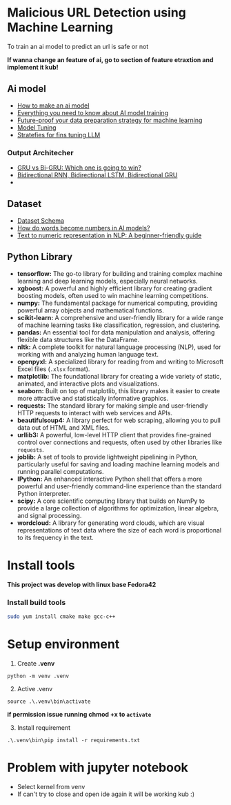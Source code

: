 # Malicious URL Detection using Machine Learning

To train an ai model to predict an url is safe or not

**If wanna change an feature of ai, go to section of feature etraxtion and implement it kub!**

## Ai model

- [How to make an ai model](https://www.netguru.com/blog/how-to-make-an-ai-model)
- [Everything you need to know about AI model training](https://www.labellerr.com/blog/everything-you-need-to-know-about-ai-model-training/) 
- [Future-proof your data preparation strategy for machine learning](https://www.kellton.com/kellton-tech-blog/future-proof-your-data-preparation-strategy-for-machine-learning)
- [Model Tuning](https://www.ibm.com/think/topics/model-tuning)
- [Stratefies for fins tuning LLM](https://www.capellasolutions.com/blog/strategies-for-fine-tuning-large-language-models)

### Output Architecher
- [GRU vs Bi-GRU: Which one is going to win?](https://vtiya.medium.com/gru-vs-bi-gru-which-one-is-going-to-win-58a45ede5fba)
- [Bidirectional RNN, Bidirectional LSTM, Bidirectional GRU](https://medium.com/@abhishekjainindore24/bidirectional-rnn-bidirectional-lstm-bidirectional-gru-dba4476c98bc)
- 

## Dataset

- [Dataset Schema](https://www.opendatasoft.com/en/glossary/dataset-schema/)
- [How do words become numbers in AI models?](https://medium.com/@rgalvg/how-do-words-become-numbers-in-ai-models-3d399dbcbb79)
- [Text to numeric representation in NLP: A beginner-friendly guide](https://medium.com/@ketan.patel_46870/text-to-numeric-representation-in-nlp-a-beginner-friendly-guide-9e68c8f8d07c)

## Python Library

*   **tensorflow:** The go-to library for building and training complex machine learning and deep learning models, especially neural networks.
*   **xgboost:** A powerful and highly efficient library for creating gradient boosting models, often used to win machine learning competitions.
*   **numpy:** The fundamental package for numerical computing, providing powerful array objects and mathematical functions.
*   **scikit-learn:** A comprehensive and user-friendly library for a wide range of machine learning tasks like classification, regression, and clustering.
*   **pandas:** An essential tool for data manipulation and analysis, offering flexible data structures like the DataFrame.
*   **nltk:** A complete toolkit for natural language processing (NLP), used for working with and analyzing human language text.
*   **openpyxl:** A specialized library for reading from and writing to Microsoft Excel files (`.xlsx` format).
*   **matplotlib:** The foundational library for creating a wide variety of static, animated, and interactive plots and visualizations.
*   **seaborn:** Built on top of matplotlib, this library makes it easier to create more attractive and statistically informative graphics.
*   **requests:** The standard library for making simple and user-friendly HTTP requests to interact with web services and APIs.
*   **beautifulsoup4:** A library perfect for web scraping, allowing you to pull data out of HTML and XML files.
*   **urllib3:** A powerful, low-level HTTP client that provides fine-grained control over connections and requests, often used by other libraries like `requests`.
*   **joblib:** A set of tools to provide lightweight pipelining in Python, particularly useful for saving and loading machine learning models and running parallel computations.
*   **IPython:** An enhanced interactive Python shell that offers a more powerful and user-friendly command-line experience than the standard Python interpreter.
*   **scipy:** A core scientific computing library that builds on NumPy to provide a large collection of algorithms for optimization, linear algebra, and signal processing.
*   **wordcloud:** A library for generating word clouds, which are visual representations of text data where the size of each word is proportional to its frequency in the text.

# Install tools
**This project was develop with linux base Fedora42**

### Install build tools

```bash
sudo yum install cmake make gcc-c++
```

# Setup environment

1. Create **.venv**
```
python -m venv .venv
```

2. Active .venv
```
source .\.venv\bin\activate
```

**if permission issue running chmod +x to `activate`**

3. Install requirement
```
.\.venv\bin\pip install -r requirements.txt
```

# Problem with jupyter notebook

- Select kernel from venv
- If can't try to close and open ide again it will be working kub :)